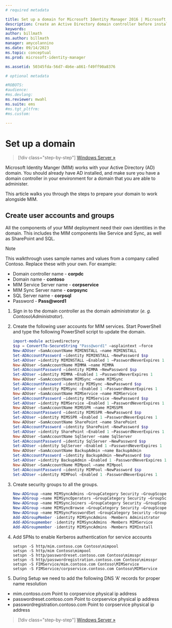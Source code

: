 ```yaml
---
# required metadata

title: Set up a domain for Microsoft Identity Manager 2016 | Microsoft Docs
description: Create an Active Directory domain controller before installing MIM 2016
keywords:
author: billmath
ms.author: billmath
manager: amycolannino
ms.date: 09/14/2023
ms.topic: conceptual
ms.prod: microsoft-identity-manager

ms.assetid: 50345fda-56d7-4b6e-a861-f49ff90a8376

# optional metadata

#ROBOTS:
#audience:
#ms.devlang:
ms.reviewer: mwahl
ms.suite: ems
#ms.tgt_pltfrm:
#ms.custom:

---
```


# Set up a domain

> [!div class="step-by-step"]
> [Windows Server »](prepare-server-ws2016.md)

Microsoft Identity Manger (MIM) works with your Active Directory (AD) domain. You should already have AD installed, and make sure you have a domain controller in your environment for a domain that you are able to administer.

This article walks you through the steps to prepare your domain to work alongside MIM.

## Create user accounts and groups

All the components of your MIM deployment need their own identities in the domain. This includes the MIM components like Service and Sync, as well as SharePoint and SQL.

> [!NOTE]
> This walkthrough uses sample names and values from a company called Contoso. Replace these with your own. For example:
> - Domain controller name - **corpdc**
> - Domain name - **contoso**
> - MIM Service Server name - **corpservice**
> - MIM Sync Server name - **corpsync**
> - SQL Server name - **corpsql**
> - Password - <strong>Pass@word1</strong>

1. Sign in to the domain controller as the domain administrator (*e. g. Contoso\Administrator*).

2. Create the following user accounts for MIM services. Start PowerShell and type the following PowerShell script to update the domain.

    ```PowerShell
    import-module activedirectory
    $sp = ConvertTo-SecureString "Pass@word1" –asplaintext –force
    New-ADUser –SamAccountName MIMINSTALL –name MIMINSTALL
    Set-ADAccountPassword –identity MIMINSTALL –NewPassword $sp
    Set-ADUser –identity MIMINSTALL –Enabled 1 –PasswordNeverExpires 1
    New-ADUser –SamAccountName MIMMA –name MIMMA
    Set-ADAccountPassword –identity MIMMA –NewPassword $sp
    Set-ADUser –identity MIMMA –Enabled 1 –PasswordNeverExpires 1
    New-ADUser –SamAccountName MIMSync –name MIMSync
    Set-ADAccountPassword –identity MIMSync –NewPassword $sp
    Set-ADUser –identity MIMSync –Enabled 1 –PasswordNeverExpires 1
    New-ADUser –SamAccountName MIMService –name MIMService
    Set-ADAccountPassword –identity MIMService –NewPassword $sp
    Set-ADUser –identity MIMService –Enabled 1 –PasswordNeverExpires 1
    New-ADUser –SamAccountName MIMSSPR –name MIMSSPR
    Set-ADAccountPassword –identity MIMSSPR –NewPassword $sp
    Set-ADUser –identity MIMSSPR –Enabled 1 –PasswordNeverExpires 1
    New-ADUser –SamAccountName SharePoint –name SharePoint
    Set-ADAccountPassword –identity SharePoint –NewPassword $sp
    Set-ADUser –identity SharePoint –Enabled 1 –PasswordNeverExpires 1
    New-ADUser –SamAccountName SqlServer –name SqlServer
    Set-ADAccountPassword –identity SqlServer –NewPassword $sp
    Set-ADUser –identity SqlServer –Enabled 1 –PasswordNeverExpires 1
    New-ADUser –SamAccountName BackupAdmin –name BackupAdmin
    Set-ADAccountPassword –identity BackupAdmin –NewPassword $sp
    Set-ADUser –identity BackupAdmin –Enabled 1 -PasswordNeverExpires 1
    New-ADUser –SamAccountName MIMpool –name MIMpool
    Set-ADAccountPassword –identity MIMPool –NewPassword $sp
    Set-ADUser –identity MIMPool –Enabled 1 -PasswordNeverExpires 1
    ```

3.  Create security groups to all the groups.

    ```PowerShell
    New-ADGroup –name MIMSyncAdmins –GroupCategory Security –GroupScope Global –SamAccountName MIMSyncAdmins
    New-ADGroup –name MIMSyncOperators –GroupCategory Security –GroupScope Global –SamAccountName MIMSyncOperators
    New-ADGroup –name MIMSyncJoiners –GroupCategory Security –GroupScope Global –SamAccountName MIMSyncJoiners
    New-ADGroup –name MIMSyncBrowse –GroupCategory Security –GroupScope Global –SamAccountName MIMSyncBrowse
    New-ADGroup –name MIMSyncPasswordSet –GroupCategory Security –GroupScope Global –SamAccountName MIMSyncPasswordSet
    Add-ADGroupMember -identity MIMSyncAdmins -Members Administrator
    Add-ADGroupmember -identity MIMSyncAdmins -Members MIMService
    Add-ADGroupmember -identity MIMSyncAdmins -Members MIMInstall
    ```

4.  Add SPNs to enable Kerberos authentication for service accounts

    ```CMD
    setspn -S http/mim.contoso.com Contoso\mimpool
    setspn -S http/mim Contoso\mimpool
    setspn -S http/passwordreset.contoso.com Contoso\mimsspr
    setspn -S http/passwordregistration.contoso.com Contoso\mimsspr
    setspn -S FIMService/mim.contoso.com Contoso\MIMService
    setspn -S FIMService/corpservice.contoso.com Contoso\MIMService
    ```
5.  During Setup we need to add the following DNS 'A' records for proper name resolution

- mim.contoso.com Point to corpservice physical ip address
- passwordreset.contoso.com Point to corpservice physical ip address
- passwordregistration.contoso.com Point to corpservice physical ip address

> [!div class="step-by-step"]
> [Windows Server »](prepare-server-ws2016.md)

